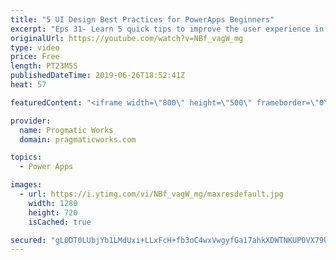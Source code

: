 ```yaml
---
title: "5 UI Design Best Practices for PowerApps Beginners"
excerpt: "Eps 31- Learn 5 quick tips to improve the user experience in PowerApps. In this video, Brian covers making amazing UIs with: Relative Styling, TemplateFill, Notify, DisplayMode and Components.  10 Components to start with: https://powerapps.microsoft.com/en-us/blog/powerapps-ten-reusable-components/"
originalUrl: https://youtube.com/watch?v=NBf_vagW_mg
type: video
price: Free
length: PT23M5S
publishedDateTime: 2019-06-26T18:52:41Z
heat: 57

featuredContent: "<iframe width=\"800\" height=\"500\" frameborder=\"0\" src=\"https://www.youtube.com/embed/NBf_vagW_mg\" allow=\"accelerometer; autoplay; encrypted-media; gyroscope; picture-in-picture\" allowfullscreen></iframe>"

provider:
  name: Progmatic Works
  domain: pragmaticworks.com

topics:
  - Power Apps

images:
  - url: https://i.ytimg.com/vi/NBf_vagW_mg/maxresdefault.jpg
    width: 1280
    height: 720
    isCached: true

secured: "gL0DT0LUbjYb1LMdUxi+LLxFcH+fb3oC4wxVwgyfGa17ahkXDWTNKUP0VX79U0khiTk4w2cXfT3bZ/T7FF1fno7ZgSdqvxKDTRjGNlKIdmIL0eLHkDZNJJM1GuQ0ftn2X8EzQHAMwQudiPn5AkdR5EluLvwucOVCoMKB3UYE43Rd5n4x4bAFJ8OTRsNUEkPufBNin6cHuLS5lZsyXZqeZY5NRuDbNwHoG/5lBR2bABDrwawB3nWv1VAph5zHVKWTEGuQwqbJuV5FTmvT/i31rvoBSYKRxDzFkCELN4X0jBL7b0XfsabVcDnERQa+TJ70Hn1w4crcMhbSRYSuG/YfuLsdm7DXdaBve5LqfrfwxhuF5cpcqeaNkdwt1YRYm2xNGlKQMJzSZ/iz1uVb9BtPlwXCGfC4k++m6mV5e4+ipH4=;8NtFv8DOTh7D0FE8KoD/3Q=="
---
```


